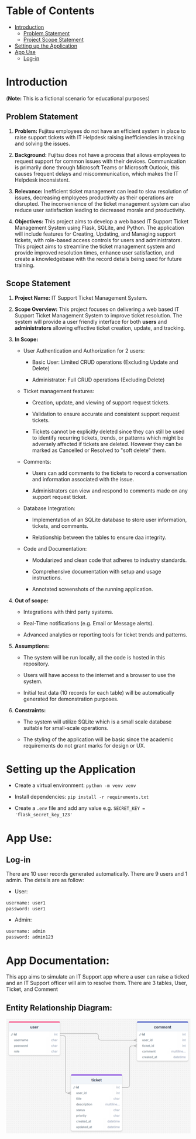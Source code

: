 # Table of Contents

- [Introduction](#introduction)
  - [Problem Statement](#problem-statement)
  - [Project Scope Statement](#scope-statement)
- [Setting up the Application](#setting-up-the-application)
- [App Use](#app-use)
  - [Log-in](#log-in)

# Introduction

(**Note:** This is a fictional scenario for educational purposes)

## Problem Statement

1. **Problem:** Fujitsu employees do not have an efficient system in place to raise support tickets with IT Helpdesk raising inefficiencies in tracking and solving the issues.

2. **Background:** Fujitsu does not have a process that allows employees to request support for common issues with their devices. Communication is primarily done through Microsoft Teams or Microsoft Outlook, this causes frequent delays and miscommunication, which makes the IT Helpdesk inconsistent.

3. **Relevance:** Inefficient ticket management can lead to slow resolution of issues, decreasing employees productivity as their operations are disrupted. The inconvenience of the ticket management system can also reduce user satisfaction leading to decreased morale and productivity.

4. **Objectives:** This project aims to develop a web based IT Support Ticket Management System using Flask, SQLite, and Python. The application will include features for Creating, Updating, and Managing support tickets, with role-based access controls for users and administrators. This project aims to streamline the ticket management system and provide improved resolution times, enhance user satisfaction, and create a knowledgebase with the record details being used for future training.

## Scope Statement

1. **Project Name:** IT Support Ticket Management System.

2. **Scope Overview:** This project focuses on delivering a web based IT Support Ticket Management System to improve ticket resolution. The system will provide a user friendly interface for both **users** and **administrators** allowing effective ticket creation, update, and tracking.

3. **In Scope:**

   - User Authentication and Authorization for 2 users:

     - Basic User: Limited CRUD operations (Excluding Update and Delete)

     - Administrator: Full CRUD operations (Excluding Delete)

   - Ticket management features:

     - Creation, update, and viewing of support request tickets.

     - Validation to ensure accurate and consistent support request tickets.

     - Tickets cannot be explicitly deleted since they can still be used to identify recurring tickets, trends, or patterns which might be adversely affected if tickets are deleted. However they can be marked as Cancelled or Resolved to "soft delete" them.

   - Comments:

     - Users can add comments to the tickets to record a conversation and information associated with the issue.

     - Administrators can view and respond to comments made on any support request ticket.

   - Database Integration:

     - Implementation of an SQLite database to store user information, tickets, and comments.

     - Relationship between the tables to ensure daa integrity.

   - Code and Documentation:

     - Modularized and clean code that adheres to industry standards.

     - Comprehensive documentation with setup and usage instructions.

     - Annotated screenshots of the running application.

4. **Out of scope:**

   - Integrations with third party systems.

   - Real-Time notifications (e.g. Email or Message alerts).

   - Advanced analytics or reporting tools for ticket trends and patterns.

5. **Assumptions:**

   - The system will be run locally, all the code is hosted in this repository.

   - Users will have access to the internet and a browser to use the system.

   - Initial test data (10 records for each table) will be automatically generated for demonstration purposes.

6. **Constraints:**

   - The system will utilize SQLite which is a small scale database suitable for small-scale operations.

   - The styling of the application will be basic since the academic requirements do not grant marks for design or UX.

# Setting up the Application

- Create a virtual environment: `python -m venv venv`

- Install dependencies: `pip install -r requirements.txt`

- Create a `.env` file and add any value e.g. `SECRET_KEY = 'flask_secret_key_123'`

# App Use:

## Log-in

There are 10 user records generated automatically. There are 9 users and 1 admin. The details are as follow:

- User:

```
username: user1
password: user1
```

- Admin:

```
username: admin
password: admin123
```

# App Documentation:

This app aims to simulate an IT Support app where a user can raise a ticked and an IT Support officer will aim to resolve them. There are 3 tables, User, Ticket, and Comment

## Entity Relationship Diagram:

![ERD](./documentation/erd.png)
